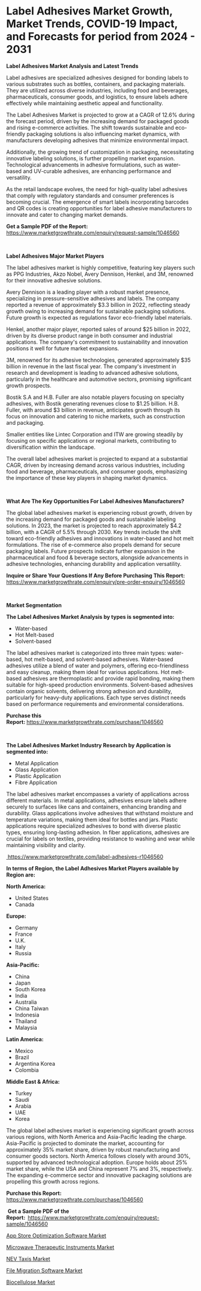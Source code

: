 <p><h1>Label Adhesives Market Growth, Market Trends, COVID-19 Impact, and Forecasts for period from 2024 - 2031</h1></p><p><strong>Label Adhesives Market Analysis and Latest Trends</strong></p>
<p><p>Label adhesives are specialized adhesives designed for bonding labels to various substrates such as bottles, containers, and packaging materials. They are utilized across diverse industries, including food and beverages, pharmaceuticals, consumer goods, and logistics, to ensure labels adhere effectively while maintaining aesthetic appeal and functionality.</p><p>The Label Adhesives Market is projected to grow at a CAGR of 12.6% during the forecast period, driven by the increasing demand for packaged goods and rising e-commerce activities. The shift towards sustainable and eco-friendly packaging solutions is also influencing market dynamics, with manufacturers developing adhesives that minimize environmental impact. </p><p>Additionally, the growing trend of customization in packaging, necessitating innovative labeling solutions, is further propelling market expansion. Technological advancements in adhesive formulations, such as water-based and UV-curable adhesives, are enhancing performance and versatility. </p><p>As the retail landscape evolves, the need for high-quality label adhesives that comply with regulatory standards and consumer preferences is becoming crucial. The emergence of smart labels incorporating barcodes and QR codes is creating opportunities for label adhesive manufacturers to innovate and cater to changing market demands.</p></p>
<p><strong>Get a Sample PDF of the Report:&nbsp;</strong> <a href="https://www.marketgrowthrate.com/enquiry/request-sample/1046560">https://www.marketgrowthrate.com/enquiry/request-sample/1046560</a></p>
<p>&nbsp;</p>
<p><strong>Label Adhesives Major Market Players</strong></p>
<p><p>The label adhesives market is highly competitive, featuring key players such as PPG Industries, Akzo Nobel, Avery Dennison, Henkel, and 3M, renowned for their innovative adhesive solutions. </p><p>Avery Dennison is a leading player with a robust market presence, specializing in pressure-sensitive adhesives and labels. The company reported a revenue of approximately $3.3 billion in 2022, reflecting steady growth owing to increasing demand for sustainable packaging solutions. Future growth is expected as regulations favor eco-friendly label materials.</p><p>Henkel, another major player, reported sales of around $25 billion in 2022, driven by its diverse product range in both consumer and industrial applications. The company's commitment to sustainability and innovation positions it well for future market expansions.</p><p>3M, renowned for its adhesive technologies, generated approximately $35 billion in revenue in the last fiscal year. The company's investment in research and development is leading to advanced adhesive solutions, particularly in the healthcare and automotive sectors, promising significant growth prospects.</p><p>Bostik S.A and H.B. Fuller are also notable players focusing on specialty adhesives, with Bostik generating revenues close to $1.25 billion. H.B. Fuller, with around $3 billion in revenue, anticipates growth through its focus on innovation and catering to niche markets, such as construction and packaging.</p><p>Smaller entities like Lintec Corporation and ITW are growing steadily by focusing on specific applications or regional markets, contributing to diversification within the landscape. </p><p>The overall label adhesives market is projected to expand at a substantial CAGR, driven by increasing demand across various industries, including food and beverage, pharmaceuticals, and consumer goods, emphasizing the importance of these key players in shaping market dynamics.</p></p>
<p>&nbsp;</p>
<p><strong>What Are The Key Opportunities For Label Adhesives Manufacturers?</strong></p>
<p><p>The global label adhesives market is experiencing robust growth, driven by the increasing demand for packaged goods and sustainable labeling solutions. In 2023, the market is projected to reach approximately $4.2 billion, with a CAGR of 5.5% through 2030. Key trends include the shift toward eco-friendly adhesives and innovations in water-based and hot melt formulations. The rise of e-commerce also propels demand for secure packaging labels. Future prospects indicate further expansion in the pharmaceutical and food & beverage sectors, alongside advancements in adhesive technologies, enhancing durability and application versatility.</p></p>
<p><strong>Inquire or Share Your Questions If Any Before Purchasing This Report:</strong> <a href="https://www.marketgrowthrate.com/enquiry/pre-order-enquiry/1046560">https://www.marketgrowthrate.com/enquiry/pre-order-enquiry/1046560</a></p>
<p>&nbsp;</p>
<p><strong>Market Segmentation</strong></p>
<p><strong>The Label Adhesives Market Analysis by types is segmented into:</strong></p>
<p><ul><li>Water-based</li><li>Hot Melt-based</li><li>Solvent-based</li></ul></p>
<p><p>The label adhesives market is categorized into three main types: water-based, hot melt-based, and solvent-based adhesives. Water-based adhesives utilize a blend of water and polymers, offering eco-friendliness and easy cleanup, making them ideal for various applications. Hot melt-based adhesives are thermoplastic and provide rapid bonding, making them suitable for high-speed production environments. Solvent-based adhesives contain organic solvents, delivering strong adhesion and durability, particularly for heavy-duty applications. Each type serves distinct needs based on performance requirements and environmental considerations.</p></p>
<p><strong>Purchase this Report:&nbsp;</strong><a href="https://www.marketgrowthrate.com/purchase/1046560">https://www.marketgrowthrate.com/purchase/1046560</a></p>
<p>&nbsp;</p>
<p><strong>The Label Adhesives Market Industry Research by Application is segmented into:</strong></p>
<p><ul><li>Metal Application</li><li>Glass Application</li><li>Plastic Application</li><li>Fibre Application</li></ul></p>
<p><p>The label adhesives market encompasses a variety of applications across different materials. In metal applications, adhesives ensure labels adhere securely to surfaces like cans and containers, enhancing branding and durability. Glass applications involve adhesives that withstand moisture and temperature variations, making them ideal for bottles and jars. Plastic applications require specialized adhesives to bond with diverse plastic types, ensuring long-lasting adhesion. In fiber applications, adhesives are crucial for labels on textiles, providing resistance to washing and wear while maintaining visibility and clarity.</p></p>
<p><a href="https://www.marketgrowthrate.com/label-adhesives-r1046560">&nbsp;https://www.marketgrowthrate.com/label-adhesives-r1046560</a></p>
<p><strong>In terms of Region, the Label Adhesives Market Players available by Region are:</strong></p>
<p>
    <p> <strong> North America: </strong>
        <ul>
            <li>United States</li>
            <li>Canada</li>
        </ul>
        </p> 
    <p> <strong> Europe: </strong>
        <ul>
            <li>Germany</li>
            <li>France</li>
            <li>U.K.</li>
            <li>Italy</li>
            <li>Russia</li>
        </ul>
        </p> 
    <p> <strong> Asia-Pacific: </strong>
        <ul>
            <li>China</li>
            <li>Japan</li>
            <li>South Korea</li>
            <li>India</li>
            <li>Australia</li>
            <li>China Taiwan</li>
            <li>Indonesia</li>
            <li>Thailand</li>
            <li>Malaysia</li>
        </ul>
        </p> 
    <p> <strong> Latin America: </strong>
        <ul>
            <li>Mexico</li>
            <li>Brazil</li>
            <li>Argentina Korea</li>
            <li>Colombia</li>
        </ul>
        </p> 
    <p> <strong> Middle East & Africa: </strong>
        <ul>
            <li>Turkey</li>
            <li>Saudi</li>
            <li>Arabia</li>
            <li>UAE</li>
            <li>Korea</li>
        </ul>
    </p>
    </p>
<p><p>The global label adhesives market is experiencing significant growth across various regions, with North America and Asia-Pacific leading the charge. Asia-Pacific is projected to dominate the market, accounting for approximately 35% market share, driven by robust manufacturing and consumer goods sectors. North America follows closely with around 30%, supported by advanced technological adoption. Europe holds about 25% market share, while the USA and China represent 7% and 3%, respectively. The expanding e-commerce sector and innovative packaging solutions are propelling this growth across regions.</p></p>
<p><strong>Purchase this Report: </strong><a href="https://www.marketgrowthrate.com/purchase/1046560">https://www.marketgrowthrate.com/purchase/1046560</a></p>
<p>&nbsp;<strong>Get a Sample PDF of the Report:&nbsp;&nbsp;</strong><a href="https://www.marketgrowthrate.com/enquiry/request-sample/1046560">https://www.marketgrowthrate.com/enquiry/request-sample/1046560</a></p>
<p><strong></strong></p>
<p><p><a href="https://www.linkedin.com/pulse/app-store-optimization-software-market-size-share-analysis-8p7ff">App Store Optimization Software Market</a></p><p><a href="https://issuu.com/reportprime-2/docs/microwave-therapeutic-instruments-m_f492f3763d481e">Microwave Therapeutic Instruments Market</a></p><p><a href="https://medium.com/@mckinleyroach43/what-are-the-emerging-market-trends-of-nev-taxis-market-98c328bf68db">NEV Taxis Market</a></p><p><a href="https://www.linkedin.com/pulse/exploring-file-migration-software-market-dynamics-global-rq5vf">File Migration Software Market</a></p><p><a href="https://issuu.com/reportprime-2/docs/biocellulose-market-size-2030.pptx_eea698b8f8d2c3">Biocellulose Market</a></p></p>